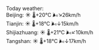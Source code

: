 Today weather:  
Beijing: ☀️   🌡️+20°C 🌬️↘26km/h  
Tianjin: ☀️   🌡️+18°C 🌬️↓15km/h  
Shijiazhuang: ☀️   🌡️+21°C 🌬️↙10km/h  
Tangshan: ☀️   🌡️+18°C 🌬️↓17km/h  
